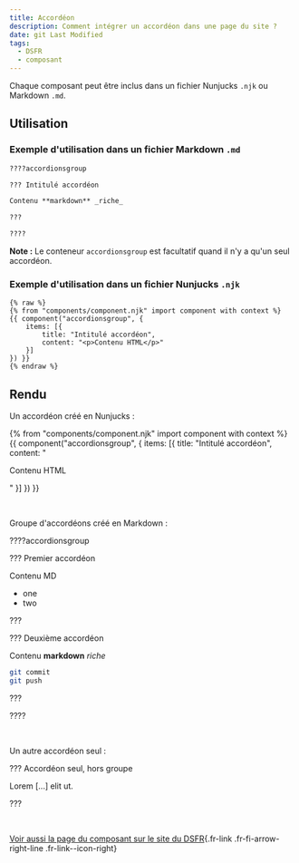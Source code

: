 ```yaml
---
title: Accordéon
description: Comment intégrer un accordéon dans une page du site ?
date: git Last Modified
tags:
  - DSFR
  - composant
---
```

Chaque composant peut être inclus dans un fichier Nunjucks `.njk` ou Markdown `.md`.

## Utilisation

### Exemple d'utilisation dans un fichier Markdown `.md`

```md
????accordionsgroup

??? Intitulé accordéon

Contenu **markdown** _riche_

???

????
```

**Note :** Le conteneur `accordionsgroup` est facultatif quand il n'y a qu'un seul accordéon.

### Exemple d'utilisation dans un fichier Nunjucks `.njk`

```njk
{% raw %}
{% from "components/component.njk" import component with context %}
{{ component("accordionsgroup", {
    items: [{
        title: "Intitulé accordéon",
        content: "<p>Contenu HTML</p>"
    }]
}) }}
{% endraw %}
```

## Rendu

Un accordéon créé en Nunjucks :

{% from "components/component.njk" import component with context %}
{{ component("accordionsgroup", {
    items: [{
        title: "Intitulé accordéon",
        content: "<p>Contenu HTML</p>"
    }]
}) }}

<br>

Groupe d'accordéons créé en Markdown :

????accordionsgroup

??? Premier accordéon

Contenu MD

* one
* two

???

??? Deuxième accordéon

Contenu **markdown** _riche_

```sh
git commit
git push
```

???

????

<br>

Un autre accordéon seul :

??? Accordéon seul, hors groupe

Lorem [...] elit ut.

???

<br>

[Voir aussi la page du composant sur le site du DSFR](https://www.systeme-de-design.gouv.fr/elements-d-interface/composants/accordeon){.fr-link .fr-fi-arrow-right-line .fr-link--icon-right}